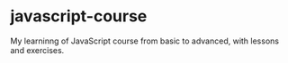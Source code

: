 # javascript-course
My learninng of JavaScript course from basic to advanced, with lessons and exercises.
